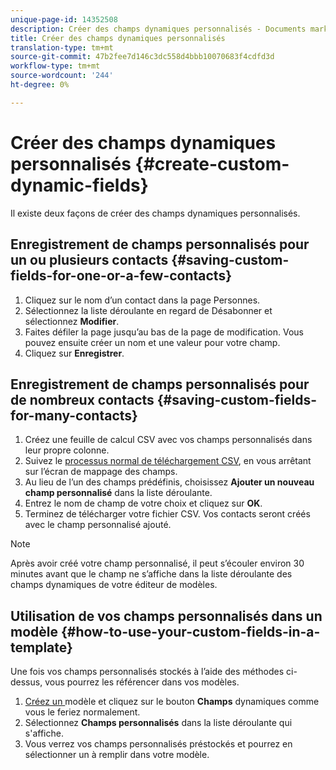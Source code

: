 ```yaml
---
unique-page-id: 14352508
description: Créer des champs dynamiques personnalisés - Documents marketing - Documentation du produit
title: Créer des champs dynamiques personnalisés
translation-type: tm+mt
source-git-commit: 47b2fee7d146c3dc558d4bbb10070683f4cdfd3d
workflow-type: tm+mt
source-wordcount: '244'
ht-degree: 0%

---
```



# Créer des champs dynamiques personnalisés {#create-custom-dynamic-fields}

Il existe deux façons de créer des champs dynamiques personnalisés.

## Enregistrement de champs personnalisés pour un ou plusieurs contacts {#saving-custom-fields-for-one-or-a-few-contacts}

1. Cliquez sur le nom d’un contact dans la page Personnes.
1. Sélectionnez la liste déroulante en regard de Désabonner et sélectionnez **Modifier**.
1. Faites défiler la page jusqu’au bas de la page de modification. Vous pouvez ensuite créer un nom et une valeur pour votre champ.
1. Cliquez sur **Enregistrer**.

## Enregistrement de champs personnalisés pour de nombreux contacts {#saving-custom-fields-for-many-contacts}

1. Créez une feuille de calcul CSV avec vos champs personnalisés dans leur propre colonne.
1. Suivez le [processus normal de téléchargement CSV](http://docs.marketo.com/x/HIPS), en vous arrêtant sur l’écran de mappage des champs.
1. Au lieu de l’un des champs prédéfinis, choisissez **Ajouter un nouveau champ personnalisé** dans la liste déroulante.
1. Entrez le nom de champ de votre choix et cliquez sur **OK**.
1. Terminez de télécharger votre fichier CSV. Vos contacts seront créés avec le champ personnalisé ajouté.

>[!NOTE]
>
>Après avoir créé votre champ personnalisé, il peut s’écouler environ 30 minutes avant que le champ ne s’affiche dans la liste déroulante des champs dynamiques de votre éditeur de modèles.

## Utilisation de vos champs personnalisés dans un modèle {#how-to-use-your-custom-fields-in-a-template}

Une fois vos champs personnalisés stockés à l’aide des méthodes ci-dessus, vous pourrez les référencer dans vos modèles.

1. [Créez un ](http://docs.marketo.com/x/OCDG) modèle et cliquez sur le bouton  **Champs** dynamiques comme vous le feriez normalement.
1. Sélectionnez **Champs personnalisés** dans la liste déroulante qui s&#39;affiche.
1. Vous verrez vos champs personnalisés préstockés et pourrez en sélectionner un à remplir dans votre modèle.

